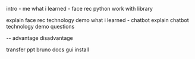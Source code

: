 


intro - me 
what i learned  - face rec
python 
work with library 

explain face rec technology 
demo 
what i learned - chatbot 
explain chatbot technology 
demo 
questions


--
advantage 
disadvantage



transfer 
ppt
bruno docs
gui install
